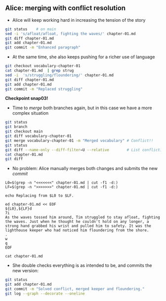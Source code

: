 ## Alice: merging with conflict resolution

* Alice will keep working hard in increasing the tension of the story

```bash
git status    # on main
sed -i 's/afloat/afloat, fighting the waves/' chapter-01.md
git diff chapter-01.md
git add chapter-01.md
git commit -m "Enhanced paragraph"
```

* At the same time, she also keeps pushing for a richer use of language

```bash
git checkout vocabulary-chapter-01
cat chapter-01.md  | grep strug
sed -i  's/struggling/floundering/' chapter-01.md
git diff chapter-01.md
git add chapter-01.md
git commit -m "Replaced struggling"
```

**Checkpoint snap03!**

* Time to *merge* both branches again, but in this case we have a more complex situation

```bash
git status
git branch
git checkout main
git diff vocabulary-chapter-01
git merge vocabulary-chapter-01 -m "Merged vocabulary" # Conflict!!
git status
git diff --name-only --diff-filter=U --relative        # List conflicting files
cat chapter-01.md
git diff
```

* No problem: Alice manually merges both changes and submits the new *commit*

```
L0=$(grep -n "<<<<<<<" chapter-01.md | cut -f1 -d:)
LF=$(grep -n ">>>>>>>" chapter-01.md | cut -f1 -d:)

echo Replacing from $L0 to $LF.

ed chapter-01.md << EOF
${L0},${LF}d
7i
As the waves tossed him around, Tim struggled to stay afloat, fighting the waves. Just when he thought he couldn't hold on any longer, a strong hand grabbed his wrist and pulled him to safety. It was the lighthouse keeper who had noticed him floundering from the shore.
.
w
q
EOF

cat chapter-01.md
```

* She double checks everything is as intended to be, and commits the new version:

```bash
git status
git add chapter-01.md
git commit -m "Solved conflict, merged keeper and floundering."
git log --graph --decorate --oneline
```